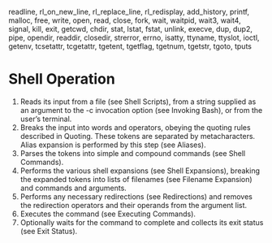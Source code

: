 readline, rl_on_new_line, rl_replace_line,
rl_redisplay, add_history, printf, malloc, free,
write, open, read, close, fork, wait, waitpid,
wait3, wait4, signal, kill, exit, getcwd, chdir,
stat, lstat, fstat, unlink, execve, dup, dup2,
pipe, opendir, readdir, closedir, strerror, errno,
isatty, ttyname, ttyslot, ioctl, getenv, tcsetattr,
tcgetattr, tgetent, tgetflag, tgetnum, tgetstr,
tgoto, tputs

# Shell Operation
1. Reads its input from a file (see Shell Scripts), from a string supplied as an argument to the -c invocation option (see Invoking Bash), or from the user’s terminal.
2. Breaks the input into words and operators, obeying the quoting rules described in Quoting. These tokens are separated by metacharacters. Alias expansion is performed by this step (see Aliases).
3. Parses the tokens into simple and compound commands (see Shell Commands).
4. Performs the various shell expansions (see Shell Expansions), breaking the expanded tokens into lists of filenames (see Filename Expansion) and commands and arguments.
5. Performs any necessary redirections (see Redirections) and removes the redirection operators and their operands from the argument list.
6. Executes the command (see Executing Commands).
7. Optionally waits for the command to complete and collects its exit status (see Exit Status).